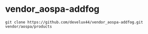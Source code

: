 # vendor_aospa-addfog
```git clone https://github.com/develux44/vendor_aospa-addfog.git vendor/aospa/products```
